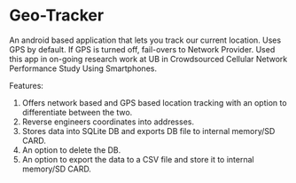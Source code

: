 # Geo-Tracker
An android based application that lets you track our current location.
Uses GPS by default. If GPS is turned off, fail-overs to Network Provider.
Used this app in on-going research work at UB in Crowdsourced Cellular Network 
Performance Study Using Smartphones.

Features:

1. Offers network based and GPS based location tracking with an option to differentiate between the two.
2. Reverse engineers coordinates into addresses.
3. Stores data into SQLite DB and exports DB file to internal memory/SD CARD.
4. An option to delete the DB.
5. An option to export the data to a CSV file and store it to internal memory/SD CARD.
